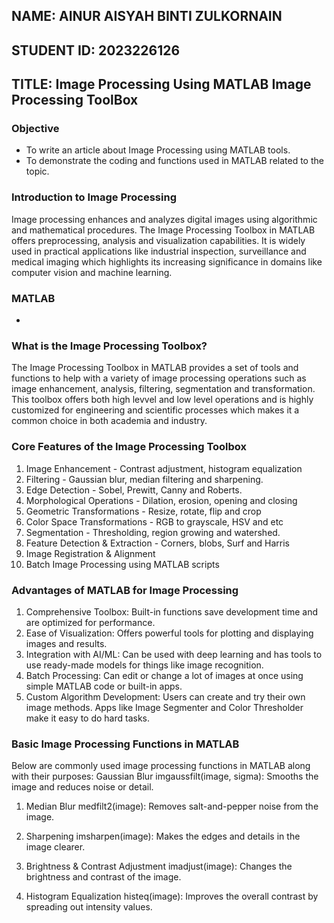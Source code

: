 ## NAME: AINUR AISYAH BINTI ZULKORNAIN
## STUDENT ID: 2023226126
## TITLE: Image Processing Using MATLAB Image Processing ToolBox

### Objective 
- To write an article about Image Processing using MATLAB tools.
- To demonstrate the coding and functions used in MATLAB related to the topic.

### Introduction to Image Processing
Image processing enhances and analyzes digital images using algorithmic and mathematical procedures. The Image Processing Toolbox in MATLAB offers preprocessing, analysis and visualization capabilities. It is widely used in practical applications like industrial inspection, surveillance and medical imaging which highlights its increasing significance in domains like computer vision and machine learning.

### MATLAB
 
-

### What is the Image Processing Toolbox?

The Image Processing Toolbox in MATLAB provides a set of tools and functions to help with a variety of image processing operations such as image enhancement, analysis, filtering, segmentation and transformation. This toolbox offers both high levvel and low level operations and is highly customized for engineering and scientific processes which makes it a common choice in both academia and industry.

### Core Features of the Image Processing Toolbox

1. Image Enhancement - Contrast adjustment, histogram equalization
2. Filtering - Gaussian blur, median filtering and sharpening.
3. Edge Detection - Sobel, Prewitt, Canny and Roberts.
4. Morphological Operations - Dilation, erosion, opening and closing
5. Geometric Transformations - Resize, rotate, flip and crop
6. Color Space Transformations - RGB to grayscale, HSV and etc
7. Segmentation - Thresholding, region growing and watershed.
8. Feature Detection & Extraction - Corners, blobs, Surf and Harris
9. Image Registration & Alignment
10. Batch Image Processing using MATLAB scripts

### Advantages of MATLAB for Image Processing

1. Comprehensive Toolbox: Built-in functions save development time and are optimized for performance.
2. Ease of Visualization: Offers powerful tools for plotting and displaying images and results.
3. Integration with AI/ML: Can be used with deep learning and has tools to use ready-made models for things like image recognition.
4. Batch Processing: Can edit or change a lot of images at once using simple MATLAB code or built-in apps.
5. Custom Algorithm Development: Users can create and try their own image methods. Apps like Image Segmenter and Color Thresholder make it easy to do hard tasks.

### Basic Image Processing Functions in MATLAB

Below are commonly used image processing functions in MATLAB along with their purposes:
Gaussian Blur
imgaussfilt(image, sigma): Smooths the image and reduces noise or detail.

1. Median Blur
   medfilt2(image): Removes salt-and-pepper noise from the image.

2. Sharpening
   imsharpen(image): Makes the edges and details in the image clearer.

3. Brightness & Contrast Adjustment
   imadjust(image): Changes the brightness and contrast of the image.

4. Histogram Equalization
   histeq(image):  Improves the overall contrast by spreading out intensity values.






